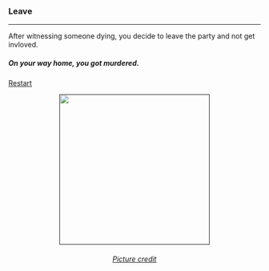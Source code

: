 ### Leave  
---
After witnessing someone dying, you decide to leave the party and not get invloved.
##### On your way home, you got murdered.
[Restart](../home.md)
<p align="center">
<a href=><img width='300' src='https://2.bp.blogspot.com/-870wEImuaWs/WVEQRByeWYI/AAAAAAAIXoo/XIdW74z-bhE-xOj5i2ixotTRHHilGSgwACLcBGAs/s1600/AW456573_11.gif'/></a>
</p>
<h6 align='center'>
    <a href='https://2.bp.blogspot.com/-870wEImuaWs/WVEQRByeWYI/AAAAAAAIXoo/XIdW74z-bhE-xOj5i2ixotTRHHilGSgwACLcBGAs/s1600/AW456573_11.gif'>Picture credit</a>
</h6>
